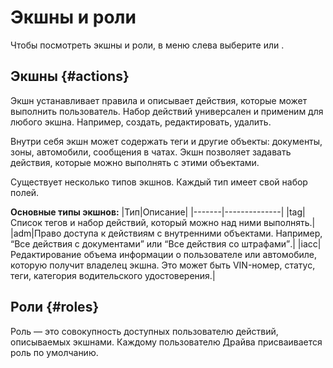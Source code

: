 # Экшны и роли

Чтобы посмотреть экшны и роли, в меню слева выберите  или .

## Экшны {#actions}

Экшн устанавливает правила и описывает действия, которые может выполнить пользователь. Набор действий универсален и применим для любого экшна. Например, создать, редактировать, удалить.

Внутри себя экшн может содержать теги и другие объекты: документы, зоны, автомобили, сообщения в чатах. Экшн позволяет задавать действия, которые можно выполнять с этими объектами.

Существует несколько типов экшнов. Каждый тип имеет свой набор полей.

**Основные типы экшнов:**
|Тип|Описание|
|-------|--------------|
|tag|Список тегов и набор действий, который можно над ними выполнять.|
|adm|Право доступа к действиям с внутренними объектами. Например, <q>Все действия с документами</q> или <q>Все действия со штрафами</q>.|
|iacc|Редактирование объема информации о пользователе или автомобиле, которую получит владелец экшна. Это может быть VIN-номер, статус, теги, категория водительского удостоверения.|

## Роли {#roles}

Роль — это совокупность доступных пользователю действий, описываемых экшнами. Каждому пользователю Драйва присваивается роль по умолчанию.

